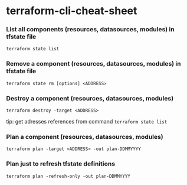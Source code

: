 # terraform-cli-cheat-sheet

### List all components (resources, datasources, modules) in tfstate file
 
```terraform state list```


### Remove a component (resources, datasources, modules) in tfstate file

```terraform state rm [options] <ADDRESS>```

### Destroy a component (resources, datasources, modules)


```terraform destroy -target <ADDRESS>```

tip: get adresses references from command ```terraform state list```

### Plan a component (resources, datasources, modules)


```terraform plan -target <ADDRESS> -out plan-DDMMYYYY```

### Plan just to refresh tfstate definitions

```terraform plan -refresh-only -out plan-DDMMYYYY```

